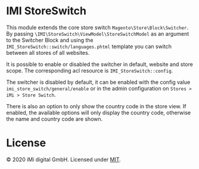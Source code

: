 # IMI StoreSwitch

This module extends the core store switch `Magento\Store\Block\Switcher`.  
By passing `\IMI\StoreSwitch\ViewModel\StoreSwitchModel` as an argument to the Switcher Block and using the `IMI_StoreSwitch::switch/languages.phtml` template you can switch between all stores of all websites.

It is possible to enable or disabled the switcher in default, website and store scope. The corresponding acl resource is `IMI_StoreSwitch::config`.

The switcher is disabled by default, it can be enabled with the config value `imi_store_switch/general/enable` or in 
the admin configuration on `Stores > iMi > Store Switch`.

There is also an option to only show the country code in the store view.
If enabled, the available options will only display the country code, otherwise the name and country code are shown.

# License

© 2020 iMi digital GmbH. Licensed under [MIT](LICENSE).
